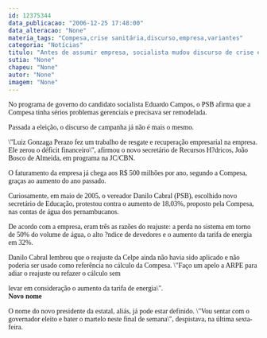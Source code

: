 ```yaml
---
id: 12375344
data_publicacao: "2006-12-25 17:48:00"
data_alteracao: "None"
materia_tags: "Compesa,crise sanitária,discurso,empresa,variantes"
categoria: "Notícias"
titulo: "Antes de assumir empresa, socialista mudou discurso de crise em relação à Compesa"
sutia: "None"
chapeu: "None"
autor: "None"
imagem: "None"
---
```

<p><P><FONT face=Verdana>No programa de governo do candidato socialista Eduardo Campos, o PSB afirma que a Compesa tinha sérios problemas gerenciais e precisava ser remodelada.</FONT></P></p>
<p><P><FONT face=Verdana>Passada a eleição, o discurso de campanha já não é mais o mesmo.</FONT></P></p>
<p><P><FONT face=Verdana>\"Luiz Gonzaga Perazo fez um trabalho de resgate e recuperação empresarial na empresa. Ele zerou o déficit financeiro\", afirmou o novo secretário de Recursos H?dricos, João Bosco de Almeida, em programa na JC/CBN.</FONT></P></p>
<p><P><FONT face=Verdana>O faturamento da empresa já chega aos R$ 500 milhões por ano, segundo a Compesa, graças ao aumento do ano passado.</FONT></P></p>
<p><P><FONT face=Verdana>Curiosamente, em maio de 2005, o vereador Danilo Cabral (PSB), escolhido novo secretário de Educação, protestou contra o aumento de 18,03%, proposto pela Compesa, nas contas de água dos pernambucanos. </FONT></P></p>
<p><P><FONT face=Verdana>De acordo com a empresa, eram três as razões do reajuste: a perda no sistema em torno de 50% do volume de água, o alto ?ndice de devedores e o aumento da tarifa de energia em 32%. </FONT></P></p>
<p><P><FONT face=Verdana>Danilo Cabral lembrou que o reajuste da Celpe ainda não havia sido aplicado e não poderia ser usado como referência no cálculo da Compesa. \"Faço um apelo a ARPE para adiar o reajuste ou refazer o cálculo sem</p>
<p> levar em consideração o aumento da tarifa de energia\". <BR></FONT><FONT face=Verdana><STRONG>Novo nome</STRONG></P></FONT></p>
<p><P><FONT face=Verdana>O nome do novo presidente da estatal, aliás, já pode estar definido. \"Vou sentar com o governador eleito e bater o martelo neste final de semana\", despistava, na última sexta-feira.</FONT></P> </p>
